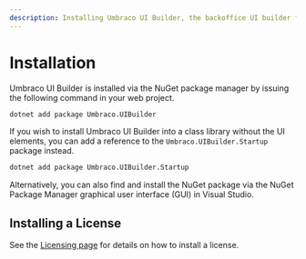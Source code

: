 ```yaml
---
description: Installing Umbraco UI Builder, the backoffice UI builder for Umbraco.
---
```


# Installation

Umbraco UI Builder is installed via the NuGet package manager by issuing the following command in your web project.

```bash
dotnet add package Umbraco.UIBuilder
```

If you wish to install Umbraco UI Builder into a class library without the UI elements, you can add a reference to the `Umbraco.UIBuilder.Startup` package instead.

```bash
dotnet add package Umbraco.UIBuilder.Startup
```

Alternatively, you can also find and install the NuGet package via the NuGet Package Manager graphical user interface (GUI)  in Visual Studio.

## Installing a License

See the [Licensing page](licensing-model.md#installing-your-license) for details on how to install a license.

